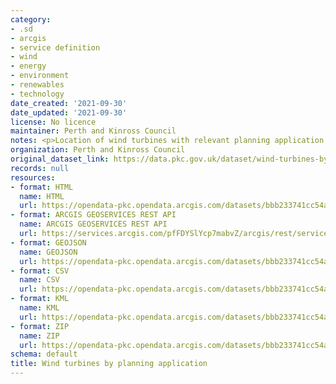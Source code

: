 ```yaml
---
category:
- .sd
- arcgis
- service definition
- wind
- energy
- environment
- renewables
- technology
date_created: '2021-09-30'
date_updated: '2021-09-30'
license: No licence
maintainer: Perth and Kinross Council
notes: <p>Location of wind turbines with relevant planning application information.</p>
organization: Perth and Kinross Council
original_dataset_link: https://data.pkc.gov.uk/dataset/wind-turbines-by-planning-application
records: null
resources:
- format: HTML
  name: HTML
  url: https://opendata-pkc.opendata.arcgis.com/datasets/bbb233741cc54ad9bf545ac30cf908f6_0
- format: ARCGIS GEOSERVICES REST API
  name: ARCGIS GEOSERVICES REST API
  url: https://services.arcgis.com/pfFDYSlYcp7mabvZ/arcgis/rest/services/Wind_turbines_by_planning_application/FeatureServer/0
- format: GEOJSON
  name: GEOJSON
  url: https://opendata-pkc.opendata.arcgis.com/datasets/bbb233741cc54ad9bf545ac30cf908f6_0.geojson?outSR=%7B%22latestWkid%22%3A27700%2C%22wkid%22%3A27700%7D
- format: CSV
  name: CSV
  url: https://opendata-pkc.opendata.arcgis.com/datasets/bbb233741cc54ad9bf545ac30cf908f6_0.csv?outSR=%7B%22latestWkid%22%3A27700%2C%22wkid%22%3A27700%7D
- format: KML
  name: KML
  url: https://opendata-pkc.opendata.arcgis.com/datasets/bbb233741cc54ad9bf545ac30cf908f6_0.kml?outSR=%7B%22latestWkid%22%3A27700%2C%22wkid%22%3A27700%7D
- format: ZIP
  name: ZIP
  url: https://opendata-pkc.opendata.arcgis.com/datasets/bbb233741cc54ad9bf545ac30cf908f6_0.zip?outSR=%7B%22latestWkid%22%3A27700%2C%22wkid%22%3A27700%7D
schema: default
title: Wind turbines by planning application
---
```


